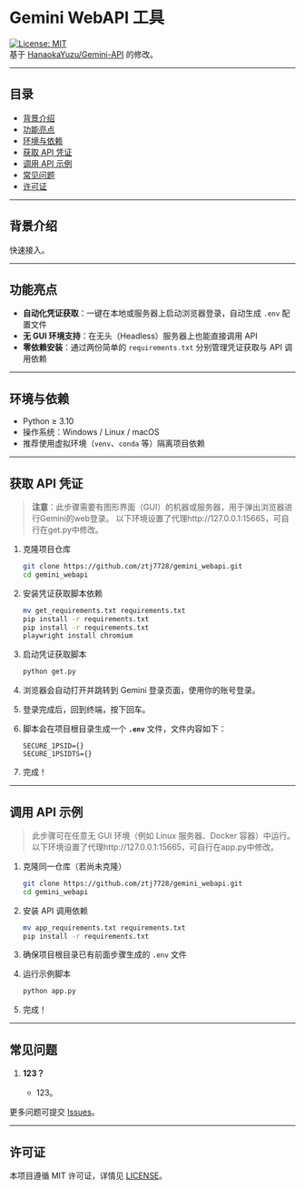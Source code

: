 # Gemini WebAPI 工具

[![License: MIT](https://img.shields.io/badge/License-MIT-blue.svg)](LICENSE)  
基于 [HanaokaYuzu/Gemini-API](https://github.com/HanaokaYuzu/Gemini-API) 的修改。

---

## 目录

- [背景介绍](#背景介绍)  
- [功能亮点](#功能亮点)  
- [环境与依赖](#环境与依赖)  
- [获取 API 凭证](#获取-api-凭证)  
- [调用 API 示例](#调用-api-示例)  
- [常见问题](#常见问题)  
- [许可证](#许可证)  

---

## 背景介绍

快速接入。

---

## 功能亮点

- **自动化凭证获取**：一键在本地或服务器上启动浏览器登录，自动生成 `.env` 配置文件  
- **无 GUI 环境支持**：在无头（Headless）服务器上也能直接调用 API  
- **零依赖安装**：通过两份简单的 `requirements.txt` 分别管理凭证获取与 API 调用依赖  

---

## 环境与依赖

- Python ≥ 3.10 
- 操作系统：Windows / Linux / macOS  
- 推荐使用虚拟环境（`venv`、`conda` 等）隔离项目依赖  

---

## 获取 API 凭证

> **注意**：此步骤需要有图形界面（GUI）的机器或服务器，用于弹出浏览器进行Gemini的web登录。
> 以下环境设置了代理http://127.0.0.1:15665，可自行在get.py中修改。
1. 克隆项目仓库  
   ```bash
   git clone https://github.com/ztj7728/gemini_webapi.git
   cd gemini_webapi
   ````

2. 安装凭证获取脚本依赖

   ```bash
   mv get_requirements.txt requirements.txt
   pip install -r requirements.txt
   pip install -r requirements.txt
   playwright install chromium
   ```
3. 启动凭证获取脚本

   ```bash
   python get.py
   ```
4. 浏览器会自动打开并跳转到 Gemini 登录页面，使用你的账号登录。
5. 登录完成后，回到终端，按下回车。
6. 脚本会在项目根目录生成一个 **`.env`** 文件，文件内容如下：

   ```dotenv
   SECURE_1PSID={}
   SECURE_1PSIDTS={}
   ```
7. 完成！

---

## 调用 API 示例

> 此步骤可在任意无 GUI 环境（例如 Linux 服务器、Docker 容器）中运行。
> 以下环境设置了代理http://127.0.0.1:15665，可自行在app.py中修改。

1. 克隆同一仓库（若尚未克隆）

   ```bash
   git clone https://github.com/ztj7728/gemini_webapi.git
   cd gemini_webapi
   ```
2. 安装 API 调用依赖

   ```bash
   mv app_requirements.txt requirements.txt
   pip install -r requirements.txt
   ```
3. 确保项目根目录已有前面步骤生成的 `.env` 文件
4. 运行示例脚本

   ```bash
   python app.py
   ```
5. 完成！

---

## 常见问题

1. **123？**

   * 123。

更多问题可提交 [Issues](https://github.com/ztj7728/gemini_webapi/issues)。

---

## 许可证

本项目遵循 MIT 许可证，详情见 [LICENSE](LICENSE)。
